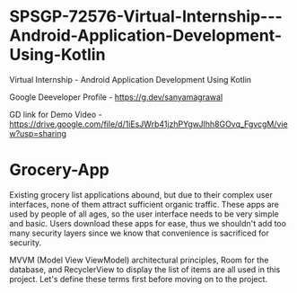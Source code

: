 # SPSGP-72576-Virtual-Internship---Android-Application-Development-Using-Kotlin
Virtual Internship - Android Application Development Using Kotlin

Google Deeveloper Profile - https://g.dev/sanyamagrawal

GD link for Demo Video - https://drive.google.com/file/d/1iEsJWrb41jzhPYgwJIhh8GOvq_FgvcgM/view?usp=sharing

# Grocery-App
Existing grocery list applications abound, but due to their complex user interfaces, none of them attract sufficient organic traffic. These apps are used by people of all ages, so the user interface needs to be very simple and basic. Users download these apps for ease, thus we shouldn't add too many security layers since we know that convenience is sacrificed for security.

MVVM (Model View ViewModel) architectural principles, Room for the database, and RecyclerView to display the list of items are all used in this project. Let's define these terms first before moving on to the project.
